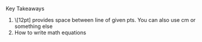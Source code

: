 Key Takeaways

1. \\[12pt] provides space between line of given pts. You can also use cm or something else
2. How to write math equations
